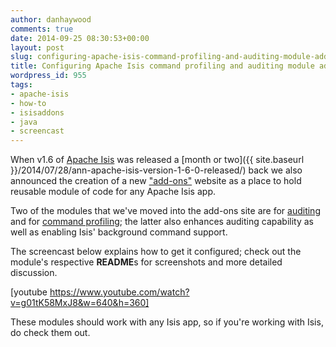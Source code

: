 ```yaml
---
author: danhaywood
comments: true
date: 2014-09-25 08:30:53+00:00
layout: post
slug: configuring-apache-isis-command-profiling-and-auditing-module-add-ons
title: Configuring Apache Isis command profiling and auditing module add-ons
wordpress_id: 955
tags:
- apache-isis
- how-to
- isisaddons
- java
- screencast
---
```


When v1.6 of [Apache Isis](http://isis.apache.org) was released a [month or two]({{ site.baseurl }}/2014/07/28/ann-apache-isis-version-1-6-0-released/) back we also announced the creation of a new ["add-ons"](http://www.isisaddons.org/) website as a place to hold reusable module of code for any Apache Isis app.

Two of the modules that we've moved into the add-ons site are for [auditing](https://github.com/isisaddons/isis-module-audit) and for [command profiling](https://github.com/isisaddons/isis-module-command); the latter also enhances auditing capability as well as enabling Isis' background command support.

The screencast below explains how to get it configured; check out the module's respective **README**s for screenshots and more detailed discussion.

[youtube https://www.youtube.com/watch?v=g01tK58MxJ8&w=640&h=360]

These modules should work with any Isis app, so if you're working with Isis, do check them out.
